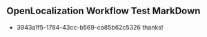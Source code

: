 ## OpenLocalization Workflow Test MarkDown
* 3943a1f5-1784-43cc-b569-ca85b62c5326 
thanks!<!--HONumber=Mar16_HO4-->
